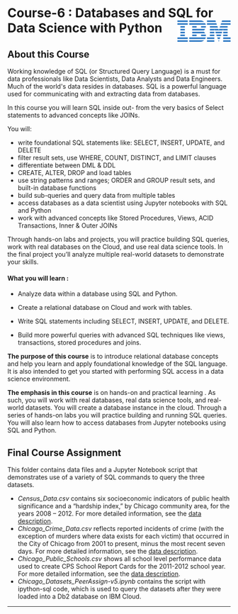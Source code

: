 # Course-6 : Databases and SQL for Data Science with Python <img src="/misc/IBM_logo.svg" align="right" width="120" />

## About this Course

Working knowledge of SQL (or Structured Query Language) is a must for data professionals like Data Scientists, Data Analysts and Data Engineers. Much of the world's data resides in databases. SQL is a powerful language used for communicating with and extracting data from databases.  

In this course you will learn SQL inside out- from the very basics of Select statements to advanced concepts like JOINs.  

You will:  
- write foundational SQL statements like: SELECT, INSERT, UPDATE, and DELETE 
- filter result sets, use WHERE, COUNT, DISTINCT, and LIMIT clauses 
- differentiate between DML & DDL  
- CREATE, ALTER, DROP and load tables 
- use string patterns and ranges; ORDER and GROUP result sets, and built-in database functions 
- build sub-queries and query data from multiple tables  
- access databases as a data scientist using Jupyter notebooks with SQL and Python 
- work with advanced concepts like Stored Procedures, Views, ACID Transactions, Inner & Outer JOINs 

Through hands-on labs and projects, you will practice building SQL queries, work with real databases on the Cloud, and use real data science tools. In the final project you’ll analyze multiple real-world datasets to demonstrate your skills.  
  
#### What you will learn : 
  
- Analyze data within a database using SQL and Python.

- Create a relational database on Cloud and work with tables.

- Write SQL statements including SELECT, INSERT, UPDATE, and DELETE.

- Build more powerful queries with advanced SQL techniques like views, transactions, stored procedures and joins. 


**The purpose of this course** is to introduce relational database concepts and help you learn and apply foundational knowledge of the SQL language. It is also intended to get you started with performing SQL access in a data science environment.  

**The emphasis in this course** is on hands-on and practical learning . As such, you will work with real databases, real data science tools, and real-world datasets. You will create a database instance in the cloud. Through a series of hands-on labs you will practice building and running SQL queries. You will also learn how to access databases from Jupyter notebooks using SQL and Python.

## Final Course Assignment
This folder contains data files and a Jupyter Notebook script that demonstrates use of a variety of SQL commands to query the three datasets.  
* _Census_Data.csv_ contains six socioeconomic indicators of public health significance and a “hardship index,” by Chicago community area, for the years 2008 – 2012. For more detailed information, see the [data description](https://data.cityofchicago.org/Health-Human-Services/Census-Data-Selected-socioeconomic-indicators-in-C/kn9c-c2s2).  
* _Chicago_Crime_Data.csv_ reflects reported incidents of crime (with the exception of murders where data exists for each victim) that occurred in the City of Chicago from 2001 to present, minus the most recent seven days. For more detailed information, see the [data description](https://data.cityofchicago.org/Public-Safety/Crimes-2001-to-present/ijzp-q8t2).  
* _Chicago_Public_Schools.csv_ shows all school level performance data used to create CPS School Report Cards for the 2011-2012 school year. For more detailed information, see the [data description](https://data.cityofchicago.org/Education/Chicago-Public-Schools-Progress-Report-Cards-2011-/9xs2-f89t).  
* _Chicago_Datasets_PeerAssign-v5.ipynb_ contains the script with ipython-sql code, which is used to query the datasets after they were loaded into a Db2 database on IBM Cloud.

---